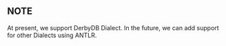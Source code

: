 ## NOTE

At present, we support DerbyDB Dialect. In the future, we can add support for other Dialects using ANTLR.